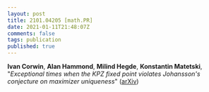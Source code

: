 ```yaml
---
layout: post
title: 2101.04205 [math.PR]
date: 2021-01-11T21:48:07Z
comments: false
tags: publication
published: true
---
```


<b>Ivan Corwin</b>, <b>Alan Hammond</b>, <b>Milind Hegde</b>, <b>Konstantin Matetski</b>, "<i>Exceptional times when the KPZ fixed point violates Johansson's  conjecture on maximizer uniqueness</i>" ([arXiv](http://arxiv.org/abs/2101.04205v1))
